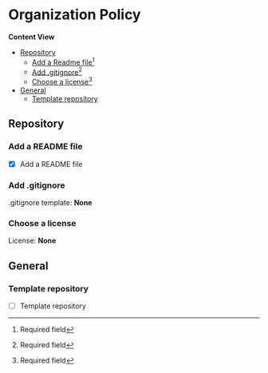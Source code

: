 # Organization Policy

**Content View**

* [Repository](https://github.com/OpenWorkspaceHub/.github/blob/master/profile/ORGANIZATION_POLICY.md#repository)
  * [Add a Readme file](https://github.com/OpenWorkspaceHub/.github/blob/master/profile/ORGANIZATION_POLICY.md#add-a-readme-file)[^1]
  * [Add .gitignore](https://github.com/OpenWorkspaceHub/.github/blob/master/profile/ORGANIZATION_POLICY.md#add-gitignore)[^1]
  * [Choose a license](https://github.com/OpenWorkspaceHub/.github/blob/master/profile/ORGANIZATION_POLICY.md#choose-a-license)[^1]
* [General](https://github.com/OpenWorkspaceHub/.github/blob/master/profile/ORGANIZATION_POLICY.md#general)
  * [Template repository](https://github.com/OpenWorkspaceHub/.github/blob/master/profile/ORGANIZATION_POLICY.md#template-repository)

## Repository

### Add a README file

- [x] Add a README file

### Add .gitignore

.gitignore template: **None**

### Choose a license

License: **None**

[^1]: Required field

## General

### Template repository

- [ ] Template repository
